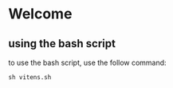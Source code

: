# Welcome
## using the bash script
to use the bash script, use the follow command:
```
sh vitens.sh
```

